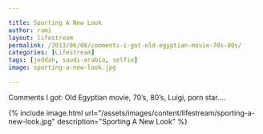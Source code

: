 ```yaml
---

title: Sporting A New Look
author: rami
layout: lifestream 
permalink: /2013/06/08/comments-i-got-old-egyptian-movie-70s-80s/
categories: [Lifestream]
tags: [jeddah, saudi-arabia, selfie]
image: sporting-a-new-look.jpg 

---
```


Comments I got: Old Egyptian movie, 70’s, 80’s, Luigi, porn star….

{% include image.html url="/assets/images/content/lifestream/sporting-a-new-look.jpg" description="Sporting A New Look" %}
